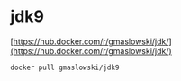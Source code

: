 jdk9
====

[https://hub.docker.com/r/gmaslowski/jdk/](https://hub.docker.com/r/gmaslowski/jdk/)

```
docker pull gmaslowski/jdk9
```


